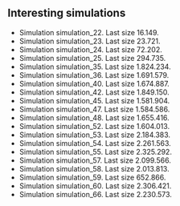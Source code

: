## Interesting simulations
* Simulation simulation_22. Last size 16.149.
* Simulation simulation_23. Last size 23.721.
* Simulation simulation_24. Last size 72.202.
* Simulation simulation_25. Last size 294.735.
* Simulation simulation_35. Last size 1.824.234.
* Simulation simulation_36. Last size 1.691.579.
* Simulation simulation_40. Last size 1.674.887.
* Simulation simulation_42. Last size 1.849.150.
* Simulation simulation_45. Last size 1.581.904.
* Simulation simulation_47. Last size 1.584.586.
* Simulation simulation_48. Last size 1.655.416.
* Simulation simulation_52. Last size 1.604.013.
* Simulation simulation_53. Last size 2.184.383.
* Simulation simulation_54. Last size 2.261.563.
* Simulation simulation_55. Last size 2.325.292.
* Simulation simulation_57. Last size 2.099.566.
* Simulation simulation_58. Last size 2.013.813.
* Simulation simulation_59. Last size 652.866.
* Simulation simulation_60. Last size 2.306.421.
* Simulation simulation_66. Last size 2.230.573.
